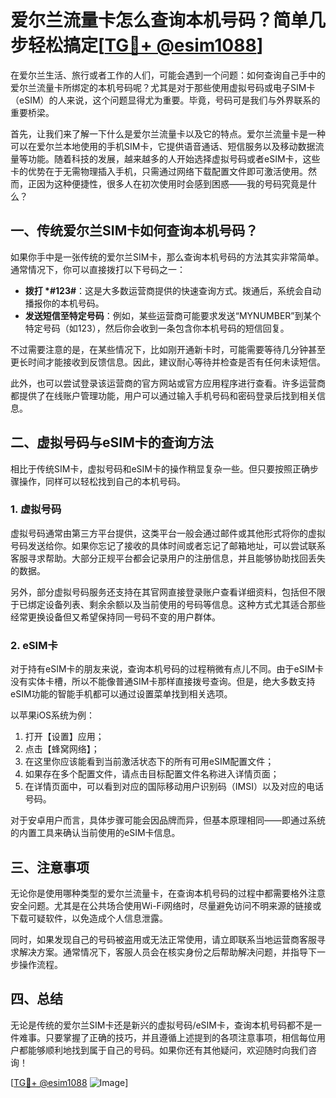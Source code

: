 # 爱尔兰流量卡怎么查询本机号码？简单几步轻松搞定[[TG💪+ @esim1088](https://t.me/s/esim1088)]

在爱尔兰生活、旅行或者工作的人们，可能会遇到一个问题：如何查询自己手中的爱尔兰流量卡所绑定的本机号码呢？尤其是对于那些使用虚拟号码或电子SIM卡（eSIM）的人来说，这个问题显得尤为重要。毕竟，号码可是我们与外界联系的重要桥梁。

首先，让我们来了解一下什么是爱尔兰流量卡以及它的特点。爱尔兰流量卡是一种可以在爱尔兰本地使用的手机SIM卡，它提供语音通话、短信服务以及移动数据流量等功能。随着科技的发展，越来越多的人开始选择虚拟号码或者eSIM卡，这些卡的优势在于无需物理插入手机，只需通过网络下载配置文件即可激活使用。然而，正因为这种便捷性，很多人在初次使用时会感到困惑——我的号码究竟是什么？

## 一、传统爱尔兰SIM卡如何查询本机号码？

如果你手中是一张传统的爱尔兰SIM卡，那么查询本机号码的方法其实非常简单。通常情况下，你可以直接拨打以下号码之一：

- **拨打 *#123#**：这是大多数运营商提供的快速查询方式。拨通后，系统会自动播报你的本机号码。
- **发送短信至特定号码**：例如，某些运营商可能要求发送“MYNUMBER”到某个特定号码（如123），然后你会收到一条包含你本机号码的短信回复。

不过需要注意的是，在某些情况下，比如刚开通新卡时，可能需要等待几分钟甚至更长时间才能接收到反馈信息。因此，建议耐心等待并检查是否有任何未读短信。

此外，也可以尝试登录该运营商的官方网站或官方应用程序进行查看。许多运营商都提供了在线账户管理功能，用户可以通过输入手机号码和密码登录后找到相关信息。

## 二、虚拟号码与eSIM卡的查询方法

相比于传统SIM卡，虚拟号码和eSIM卡的操作稍显复杂一些。但只要按照正确步骤操作，同样可以轻松找到自己的本机号码。

### 1. 虚拟号码

虚拟号码通常由第三方平台提供，这类平台一般会通过邮件或其他形式将你的虚拟号码发送给你。如果你忘记了接收的具体时间或者忘记了邮箱地址，可以尝试联系客服寻求帮助。大部分正规平台都会记录用户的注册信息，并且能够协助找回丢失的数据。

另外，部分虚拟号码服务还支持在其官网直接登录账户查看详细资料，包括但不限于已绑定设备列表、剩余余额以及当前使用的号码等信息。这种方式尤其适合那些经常更换设备但又希望保持同一号码不变的用户群体。

### 2. eSIM卡

对于持有eSIM卡的朋友来说，查询本机号码的过程稍微有点儿不同。由于eSIM卡没有实体卡槽，所以不能像普通SIM卡那样直接拨号查询。但是，绝大多数支持eSIM功能的智能手机都可以通过设置菜单找到相关选项。

以苹果iOS系统为例：
1. 打开【设置】应用；
2. 点击【蜂窝网络】；
3. 在这里你应该能看到当前激活状态下的所有可用eSIM配置文件；
4. 如果存在多个配置文件，请点击目标配置文件名称进入详情页面；
5. 在详情页面中，可以看到对应的国际移动用户识别码（IMSI）以及对应的电话号码。

对于安卓用户而言，具体步骤可能会因品牌而异，但基本原理相同——即通过系统的内置工具来确认当前使用的eSIM卡信息。

## 三、注意事项

无论你是使用哪种类型的爱尔兰流量卡，在查询本机号码的过程中都需要格外注意安全问题。尤其是在公共场合使用Wi-Fi网络时，尽量避免访问不明来源的链接或下载可疑软件，以免造成个人信息泄露。

同时，如果发现自己的号码被盗用或无法正常使用，请立即联系当地运营商客服寻求解决方案。通常情况下，客服人员会在核实身份之后帮助解决问题，并指导下一步操作流程。

## 四、总结

无论是传统的爱尔兰SIM卡还是新兴的虚拟号码/eSIM卡，查询本机号码都不是一件难事。只要掌握了正确的技巧，并且遵循上述提到的各项注意事项，相信每位用户都能够顺利地找到属于自己的号码。如果你还有其他疑问，欢迎随时向我们咨询！

[[TG💪+ @esim1088](https://t.me/s/esim1088) ![Image](https://i.postimg.cc/4NQfJmqS/Snipaste-2025-05-13-00-14-12.png)]